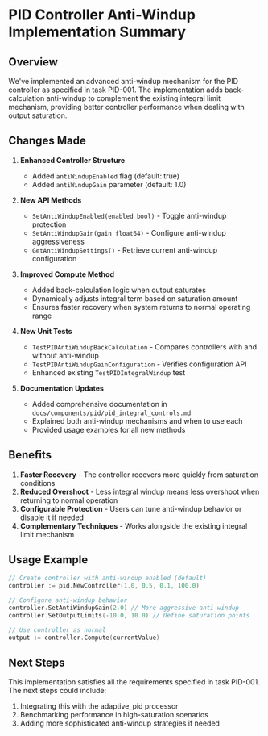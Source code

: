 # PID Controller Anti-Windup Implementation Summary

## Overview

We've implemented an advanced anti-windup mechanism for the PID controller as specified in task PID-001. The implementation adds back-calculation anti-windup to complement the existing integral limit mechanism, providing better controller performance when dealing with output saturation.

## Changes Made

1. **Enhanced Controller Structure**
   - Added `antiWindupEnabled` flag (default: true)
   - Added `antiWindupGain` parameter (default: 1.0)

2. **New API Methods**
   - `SetAntiWindupEnabled(enabled bool)` - Toggle anti-windup protection
   - `SetAntiWindupGain(gain float64)` - Configure anti-windup aggressiveness
   - `GetAntiWindupSettings()` - Retrieve current anti-windup configuration

3. **Improved Compute Method**
   - Added back-calculation logic when output saturates
   - Dynamically adjusts integral term based on saturation amount
   - Ensures faster recovery when system returns to normal operating range

4. **New Unit Tests**
   - `TestPIDAntiWindupBackCalculation` - Compares controllers with and without anti-windup
   - `TestPIDAntiWindupGainConfiguration` - Verifies configuration API
   - Enhanced existing `TestPIDIntegralWindup` test

5. **Documentation Updates**
   - Added comprehensive documentation in `docs/components/pid/pid_integral_controls.md`
   - Explained both anti-windup mechanisms and when to use each
   - Provided usage examples for all new methods

## Benefits

1. **Faster Recovery** - The controller recovers more quickly from saturation conditions
2. **Reduced Overshoot** - Less integral windup means less overshoot when returning to normal operation
3. **Configurable Protection** - Users can tune anti-windup behavior or disable it if needed
4. **Complementary Techniques** - Works alongside the existing integral limit mechanism

## Usage Example

```go
// Create controller with anti-windup enabled (default)
controller := pid.NewController(1.0, 0.5, 0.1, 100.0)

// Configure anti-windup behavior
controller.SetAntiWindupGain(2.0) // More aggressive anti-windup
controller.SetOutputLimits(-10.0, 10.0) // Define saturation points

// Use controller as normal
output := controller.Compute(currentValue)
```

## Next Steps

This implementation satisfies all the requirements specified in task PID-001. The next steps could include:

1. Integrating this with the adaptive_pid processor
2. Benchmarking performance in high-saturation scenarios
3. Adding more sophisticated anti-windup strategies if needed